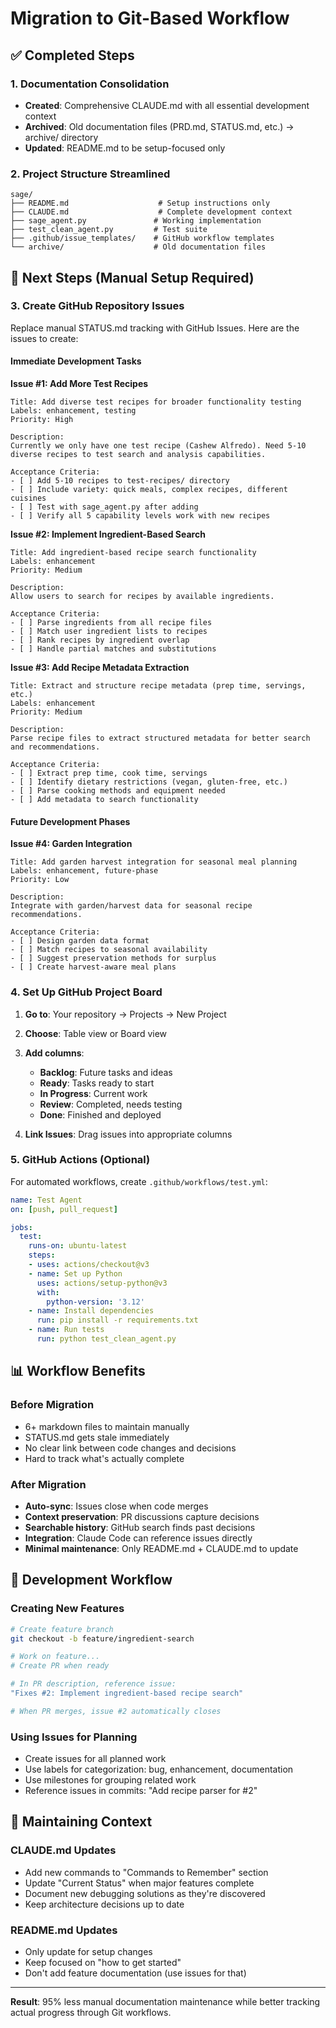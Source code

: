 # Migration to Git-Based Workflow

## ✅ Completed Steps

### 1. Documentation Consolidation
- **Created**: Comprehensive CLAUDE.md with all essential development context
- **Archived**: Old documentation files (PRD.md, STATUS.md, etc.) → archive/ directory
- **Updated**: README.md to be setup-focused only

### 2. Project Structure Streamlined
```
sage/
├── README.md                    # Setup instructions only
├── CLAUDE.md                    # Complete development context
├── sage_agent.py               # Working implementation
├── test_clean_agent.py         # Test suite
├── .github/issue_templates/    # GitHub workflow templates
└── archive/                    # Old documentation files
```

## 🚀 Next Steps (Manual Setup Required)

### 3. Create GitHub Repository Issues

Replace manual STATUS.md tracking with GitHub Issues. Here are the issues to create:

#### Immediate Development Tasks

**Issue #1: Add More Test Recipes**
```
Title: Add diverse test recipes for broader functionality testing
Labels: enhancement, testing
Priority: High

Description:
Currently we only have one test recipe (Cashew Alfredo). Need 5-10 diverse recipes to test search and analysis capabilities.

Acceptance Criteria:
- [ ] Add 5-10 recipes to test-recipes/ directory  
- [ ] Include variety: quick meals, complex recipes, different cuisines
- [ ] Test with sage_agent.py after adding
- [ ] Verify all 5 capability levels work with new recipes
```

**Issue #2: Implement Ingredient-Based Search**
```
Title: Add ingredient-based recipe search functionality
Labels: enhancement
Priority: Medium

Description:
Allow users to search for recipes by available ingredients.

Acceptance Criteria:
- [ ] Parse ingredients from all recipe files
- [ ] Match user ingredient lists to recipes
- [ ] Rank recipes by ingredient overlap
- [ ] Handle partial matches and substitutions
```

**Issue #3: Add Recipe Metadata Extraction**
```
Title: Extract and structure recipe metadata (prep time, servings, etc.)
Labels: enhancement
Priority: Medium

Description:
Parse recipe files to extract structured metadata for better search and recommendations.

Acceptance Criteria:
- [ ] Extract prep time, cook time, servings
- [ ] Identify dietary restrictions (vegan, gluten-free, etc.)
- [ ] Parse cooking methods and equipment needed
- [ ] Add metadata to search functionality
```

#### Future Development Phases

**Issue #4: Garden Integration**
```
Title: Add garden harvest integration for seasonal meal planning  
Labels: enhancement, future-phase
Priority: Low

Description:
Integrate with garden/harvest data for seasonal recipe recommendations.

Acceptance Criteria:
- [ ] Design garden data format
- [ ] Match recipes to seasonal availability
- [ ] Suggest preservation methods for surplus
- [ ] Create harvest-aware meal plans
```

### 4. Set Up GitHub Project Board

1. **Go to**: Your repository → Projects → New Project
2. **Choose**: Table view or Board view
3. **Add columns**:
   - **Backlog**: Future tasks and ideas
   - **Ready**: Tasks ready to start
   - **In Progress**: Current work
   - **Review**: Completed, needs testing
   - **Done**: Finished and deployed

4. **Link Issues**: Drag issues into appropriate columns

### 5. GitHub Actions (Optional)

For automated workflows, create `.github/workflows/test.yml`:

```yaml
name: Test Agent
on: [push, pull_request]

jobs:
  test:
    runs-on: ubuntu-latest
    steps:
    - uses: actions/checkout@v3
    - name: Set up Python
      uses: actions/setup-python@v3
      with:
        python-version: '3.12'
    - name: Install dependencies
      run: pip install -r requirements.txt
    - name: Run tests
      run: python test_clean_agent.py
```

## 📊 Workflow Benefits

### Before Migration
- 6+ markdown files to maintain manually
- STATUS.md gets stale immediately
- No clear link between code changes and decisions
- Hard to track what's actually complete

### After Migration  
- **Auto-sync**: Issues close when code merges
- **Context preservation**: PR discussions capture decisions
- **Searchable history**: GitHub search finds past decisions
- **Integration**: Claude Code can reference issues directly
- **Minimal maintenance**: Only README.md + CLAUDE.md to update

## 🔧 Development Workflow

### Creating New Features
```bash
# Create feature branch
git checkout -b feature/ingredient-search

# Work on feature...
# Create PR when ready

# In PR description, reference issue:
"Fixes #2: Implement ingredient-based recipe search"

# When PR merges, issue #2 automatically closes
```

### Using Issues for Planning
- Create issues for all planned work
- Use labels for categorization: bug, enhancement, documentation
- Use milestones for grouping related work
- Reference issues in commits: "Add recipe parser for #2"

## 📝 Maintaining Context

### CLAUDE.md Updates
- Add new commands to "Commands to Remember" section
- Update "Current Status" when major features complete  
- Document new debugging solutions as they're discovered
- Keep architecture decisions up to date

### README.md Updates
- Only update for setup changes
- Keep focused on "how to get started"
- Don't add feature documentation (use issues for that)

---

**Result**: 95% less manual documentation maintenance while better tracking actual progress through Git workflows.